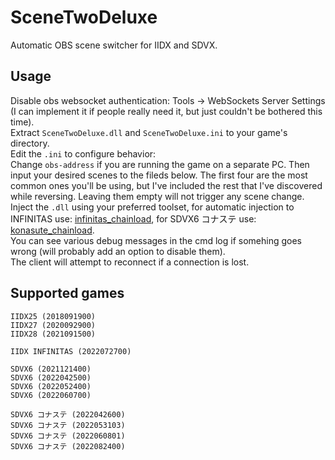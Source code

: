 # SceneTwoDeluxe
Automatic OBS scene switcher for IIDX and SDVX.

## Usage
Disable obs websocket authentication: Tools -> WebSockets Server Settings (I can implement it if people really need it, but just couldn't be bothered this time).  
Extract `SceneTwoDeluxe.dll` and `SceneTwoDeluxe.ini` to your game's directory.  
Edit the `.ini` to configure behavior:  
  Change `obs-address` if you are running the game on a separate PC.
  Then input your desired scenes to the fileds below. The first four are the most common ones you'll be using, but I've included the rest that I've discovered while reversing. Leaving them empty will not trigger any scene change.  
Inject the `.dll` using your preferred toolset, for automatic injection to INFINITAS use: [infinitas_chainload](https://github.com/emskye96/infinitas_chainload), for SDVX6 コナステ use: [konasute_chainload](https://github.com/Radioo/konasute_chainload).  
You can see various debug messages in the cmd log if somehing goes wrong (will probably add an option to disable them).  
The client will attempt to reconnect if a connection is lost.

## Supported games
`IIDX25 (2018091900)`  
`IIDX27 (2020092900)`  
`IIDX28 (2021091500)` 

`IIDX INFINITAS (2022072700)`  
  
`SDVX6 (2021121400)`  
`SDVX6 (2022042500)`  
`SDVX6 (2022052400)`  
`SDVX6 (2022060700)`  

`SDVX6 コナステ (2022042600)`  
`SDVX6 コナステ (2022053103)`  
`SDVX6 コナステ (2022060801)`  
`SDVX6 コナステ (2022082400)`  
